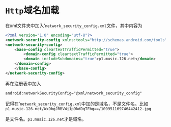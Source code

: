 # `Http`域名加载

在xml文件夹中加入’`network_security_config.xml`文件，其中内容为

```xml
<?xml version="1.0" encoding="utf-8"?>  
<network-security-config xmlns:tools="http://schemas.android.com/tools">
<network-security-config>  
    <base-config cleartextTrafficPermitted="true">  
        <domain-config cleartextTrafficPermitted="true">  
        <domain includeSubdomains="true">p1.music.126.net</domain>  
    </domain-config>  
    </base-config>  
</network-security-config>
```

再在注册表中加入

```xml
android:networkSecurityConfig="@xml/network_security_config"
```

记得在’`network_security_config.xml`中加的是域名，不是文件名。比如`p1.music.126.net/WxDbgJRBVWj1p9kdDqTFbg==/109951169746442412.jpg`

是文件名。`p1.music.126.net`才是域名。